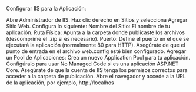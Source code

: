 Configurar IIS para la Aplicación:

Abre Administrador de IIS.
Haz clic derecho en Sitios y selecciona Agregar Sitio Web.
Configura lo siguiente:
Nombre del Sitio: El nombre de tu aplicación.
Ruta Física: Apunta a la carpeta donde publicaste los archivos (descomprime el .zip si es necesario).
Puerto: Define el puerto en el que se ejecutará la aplicación (normalmente 80 para HTTP).
Asegúrate de que el punto de entrada en el archivo web.config esté bien configurado.
Agregar un Pool de Aplicaciones:
Crea un nuevo Application Pool para tu aplicación. Configúralo para usar No Managed Code si es una aplicación ASP.NET Core.
Asegúrate de que la cuenta de IIS tenga los permisos correctos para acceder a la carpeta de publicación.
Abre el navegador y accede a la URL de la aplicación, por ejemplo, http://localhos
